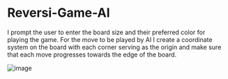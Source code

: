 # Reversi-Game-AI

I prompt the user to enter the board size and their preferred color for playing the game. For the move to be played by AI I create a coordinate system on the board with each corner serving as the origin and make sure that each move progresses towards the edge of the board.

![image](https://github.com/user-attachments/assets/f923931f-c762-4e09-b9c1-ef293a10d278)
